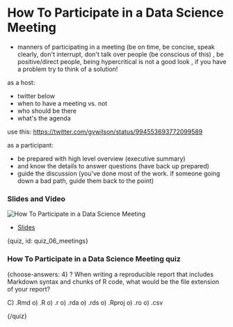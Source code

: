 # How To Participate in a Data Science Meeting

- manners of participating in a meeting (be on time, be concise, speak clearly, don't interrupt, don't talk over people (be conscious of this) , be positive/direct people, being hypercritical is not a good look , if you have a problem try to think of a solution!

as a host:
- twitter below 
- when to have a meeting vs. not
- who should be there
- what's the agenda

use this: https://twitter.com/gvwilson/status/994553693772099589 

as a participant:
- be prepared with high level overview (executive summary)
- and know the details to answer questions (have back up prepared)
- guide the discussion (you've done most of the work. if someone going down a bad path, guide them back to the point)




### 



### Slides and Video

![How To Participate in a Data Science Meeting](UPDATE)

* [Slides](https://docs.google.com/presentation/d/16yj4ui-329oiX0Fqk4hZemEx-lw0Z3sw7xPx4hEvh0M/edit?usp=sharing)


{quiz, id: quiz_06_meetings}

### How To Participate in a Data Science Meeting quiz


{choose-answers: 4}
? When writing a reproducible report that includes Markdown syntax and chunks of R code, what would be the file extension of your report?

C) .Rmd
o) .R
o) .r
o) .rda
o) .rds
o) .Rproj
o) .ro
o) .csv


{/quiz}

